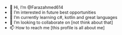 - 👋 Hi, I’m @Farazahmed614
- 👀 I’m interested in future best opportunities
- 🌱 I’m currently learning c#, kotlin and great languages
- 💞️ I’m looking to collaborate on [not think about that]
- 📫 How to reach me [this profile is all about me]

<!---
Farazahmed614/Farazahmed614 is a ✨ special ✨ repository because its `README.md` (this file) appears on your GitHub profile.
You can click the Preview link to take a look at your changes.
--->
